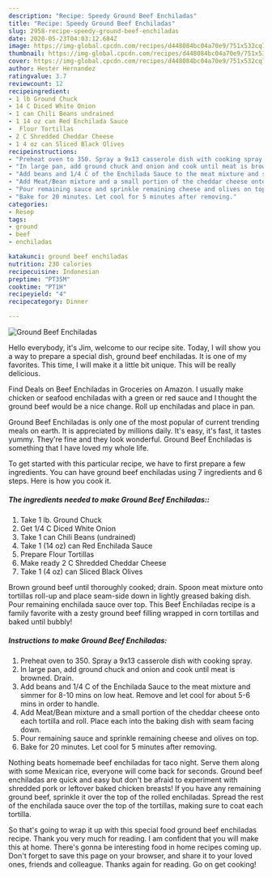 ```yaml
---
description: "Recipe: Speedy Ground Beef Enchiladas"
title: "Recipe: Speedy Ground Beef Enchiladas"
slug: 2958-recipe-speedy-ground-beef-enchiladas
date: 2020-05-23T04:03:12.684Z
image: https://img-global.cpcdn.com/recipes/d448084bc04a70e9/751x532cq70/ground-beef-enchiladas-recipe-main-photo.jpg
thumbnail: https://img-global.cpcdn.com/recipes/d448084bc04a70e9/751x532cq70/ground-beef-enchiladas-recipe-main-photo.jpg
cover: https://img-global.cpcdn.com/recipes/d448084bc04a70e9/751x532cq70/ground-beef-enchiladas-recipe-main-photo.jpg
author: Hester Hernandez
ratingvalue: 3.7
reviewcount: 12
recipeingredient:
- 1 lb Ground Chuck
- 14 C Diced White Onion
- 1 can Chili Beans undrained
- 1 14 oz can Red Enchilada Sauce
-  Flour Tortillas
- 2 C Shredded Cheddar Cheese
- 1 4 oz can Sliced Black Olives
recipeinstructions:
- "Preheat oven to 350. Spray a 9x13 casserole dish with cooking spray."
- "In large pan, add ground chuck and onion and cook until meat is browned. Drain."
- "Add beans and 1/4 C of the Enchilada Sauce to the meat mixture and simmer for 8-10 mins on low heat. Remove and let cool for about 5-6 mins in order to handle."
- "Add Meat/Bean mixture and a small portion of the cheddar cheese onto each tortilla and roll. Place each into the baking dish with seam facing down."
- "Pour remaining sauce and sprinkle remaining cheese and olives on top."
- "Bake for 20 minutes. Let cool for 5 minutes after removing."
categories:
- Resep
tags:
- ground
- beef
- enchiladas

katakunci: ground beef enchiladas
nutrition: 230 calories
recipecuisine: Indonesian
preptime: "PT35M"
cooktime: "PT1H"
recipeyield: "4"
recipecategory: Dinner

---
```



![Ground Beef Enchiladas](https://img-global.cpcdn.com/recipes/d448084bc04a70e9/751x532cq70/ground-beef-enchiladas-recipe-main-photo.jpg)

Hello everybody, it's Jim, welcome to our recipe site. Today, I will show you a way to prepare a special dish, ground beef enchiladas. It is one of my favorites. This time, I will make it a little bit unique. This will be really delicious.

Find Deals on Beef Enchiladas in Groceries on Amazon. I usually make chicken or seafood enchiladas with a green or red sauce and I thought the ground beef would be a nice change. Roll up enchiladas and place in pan.

Ground Beef Enchiladas is only one of the most popular of current trending meals on earth. It is appreciated by millions daily. It's easy, it's fast, it tastes yummy. They're fine and they look wonderful. Ground Beef Enchiladas is something that I have loved my whole life.


To get started with this particular recipe, we have to first prepare a few ingredients. You can have ground beef enchiladas using 7 ingredients and 6 steps. Here is how you cook it.

##### The ingredients needed to make Ground Beef Enchiladas::

1. Take 1 lb. Ground Chuck
1. Get 1/4 C Diced White Onion
1. Take 1 can Chili Beans (undrained)
1. Take 1 (14 oz) can Red Enchilada Sauce
1. Prepare  Flour Tortillas
1. Make ready 2 C Shredded Cheddar Cheese
1. Take 1 (4 oz) can Sliced Black Olives


Brown ground beef until thoroughly cooked; drain. Spoon meat mixture onto tortillas roll-up and place seam-side down in lightly greased baking dish. Pour remaining enchilada sauce over top. This Beef Enchiladas recipe is a family favorite with a zesty ground beef filling wrapped in corn tortillas and baked until bubbly! 

##### Instructions to make Ground Beef Enchiladas:

1. Preheat oven to 350. Spray a 9x13 casserole dish with cooking spray.
1. In large pan, add ground chuck and onion and cook until meat is browned. Drain.
1. Add beans and 1/4 C of the Enchilada Sauce to the meat mixture and simmer for 8-10 mins on low heat. Remove and let cool for about 5-6 mins in order to handle.
1. Add Meat/Bean mixture and a small portion of the cheddar cheese onto each tortilla and roll. Place each into the baking dish with seam facing down.
1. Pour remaining sauce and sprinkle remaining cheese and olives on top.
1. Bake for 20 minutes. Let cool for 5 minutes after removing.


Nothing beats homemade beef enchiladas for taco night. Serve them along with some Mexican rice, everyone will come back for seconds. Ground beef enchiladas are quick and easy but don&#39;t be afraid to experiment with shredded pork or leftover baked chicken breasts! If you have any remaining ground beef, sprinkle it over the top of the rolled enchiladas. Spread the rest of the enchilada sauce over the top of the tortillas, making sure to coat each tortilla. 

So that's going to wrap it up with this special food ground beef enchiladas recipe. Thank you very much for reading. I am confident that you will make this at home. There's gonna be interesting food in home recipes coming up. Don't forget to save this page on your browser, and share it to your loved ones, friends and colleague. Thanks again for reading. Go on get cooking!
